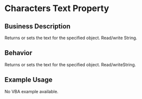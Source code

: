 # Characters Text Property

## Business Description
Returns or sets the text for the specified object. Read/write String.

## Behavior
Returns or sets the text for the specified object. Read/writeString.

## Example Usage
No VBA example available.